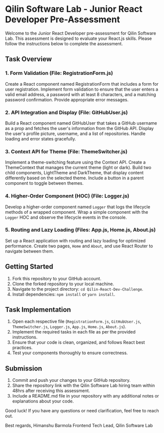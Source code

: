 # Qilin Software Lab - Junior React Developer Pre-Assessment

Welcome to the Junior React Developer pre-assessment for Qilin Software Lab. This assessment is designed to evaluate your React.js skills. Please follow the instructions below to complete the assessment.

## Task Overview

### 1. Form Validation (File: RegistrationForm.js)

Create a React component named RegistrationForm that includes a form for user registration. Implement form validation to ensure that the user enters a valid email address, a password with at least 8 characters, and a matching password confirmation. Provide appropriate error messages.

### 2. API Integration and Display (File: GitHubUser.js)

Build a React component named GitHubUser that takes a GitHub username as a prop and fetches the user's information from the GitHub API. Display the user's profile picture, username, and a list of repositories. Handle loading and error states gracefully.

### 3. Context API for Theme (File: ThemeSwitcher.js)

Implement a theme-switching feature using the Context API. Create a ThemeContext that manages the current theme (light or dark). Build two child components, LightTheme and DarkTheme, that display content differently based on the selected theme. Include a button in a parent component to toggle between themes.

### 4. Higher-Order Component (HOC) (File: Logger.js)

Develop a higher-order component named `Logger` that logs the lifecycle methods of a wrapped component. Wrap a simple component with the `Logger` HOC and observe the lifecycle events in the console.

### 5. Routing and Lazy Loading (Files: App.js, Home.js, About.js)

Set up a React application with routing and lazy loading for optimized performance. Create two pages, `Home` and `About`, and use React Router to navigate between them.

## Getting Started

1. Fork this repository to your GitHub account.
2. Clone the forked repository to your local machine.
3. Navigate to the project directory: `cd Qilin-React-Dev-Challenge`.
4. Install dependencies: `npm install` or `yarn install`.

## Task Implementation

1. Open each respective file (`RegistrationForm.js`, `GitHubUser.js`, `ThemeSwitcher.js`, `Logger.js`, `App.js`, `Home.js`, `About.js`).
2. Implement the required tasks in each file as per the provided instructions.
3. Ensure that your code is clean, organized, and follows React best practices.
4. Test your components thoroughly to ensure correctness.

## Submission

1. Commit and push your changes to your GitHub repository.
2. Share the repository link with the Qilin Software Lab hiring team within 48hrs after receiving this assessment.
3. Include a README.md file in your repository with any additional notes or explanations about your code.

Good luck! If you have any questions or need clarification, feel free to reach out.

Best regards,
Himanshu Barmola
Frontend Tech Lead,
Qilin Software Lab
